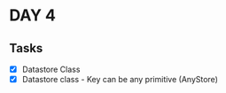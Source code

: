 # DAY 4

## Tasks

- [x] Datastore Class
- [x] Datastore class - Key can be any primitive (AnyStore)
